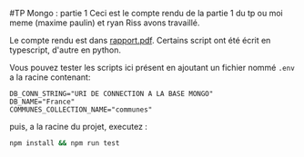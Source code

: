 #TP Mongo : partie 1
Ceci est le compte rendu de la partie 1 du tp ou moi meme (maxime paulin)
et ryan Riss avons travaillé.

Le compte rendu est dans [rapport.pdf](./rapport.pdf).
Certains script ont été écrit en typescript, d'autre en python.

Vous pouvez tester les scripts ici présent en ajoutant un fichier nommé `.env` a la 
racine contenant:
```.env
DB_CONN_STRING="URI DE CONNECTION A LA BASE MONGO"
DB_NAME="France"
COMMUNES_COLLECTION_NAME="communes"
```
puis, a la racine du projet, executez : 
```bash
npm install && npm run test
```

